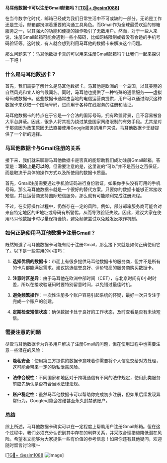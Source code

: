 **马耳他数据卡可以注册Gmail邮箱吗？[[TG💪+ @esim1088](https://t.me/s/esim1088)]**

在当今数字化时代，邮箱已经成为我们日常生活中不可或缺的一部分。无论是工作还是生活，邮箱都扮演着重要的沟通工具角色。而Gmail作为全球最受欢迎的邮箱服务之一，以其强大的功能和便捷的操作吸引了无数用户。然而，对于一些人来说，注册Gmail邮箱可能会遇到一些小障碍，比如网络限制或者没有合适的手机号码验证等。这时候，有人就会想到利用马耳他的数据卡来解决这个问题。

那么问题来了：马耳他数据卡真的可以用来注册Gmail邮箱吗？让我们一起来探讨一下吧！

### 什么是马耳他数据卡？

首先，我们需要了解什么是马耳他数据卡。马耳他是欧洲的一个岛国，以其美丽的自然风光和宜人的气候闻名。同时，马耳他也提供了一种特殊的通信服务——虚拟号码或数据卡。这些数据卡通常由当地的电信运营商提供，用户可以通过购买这种数据卡来获取一个国际号码，进而用于各种在线服务的注册和验证。

马耳他数据卡的特点在于它是一个合法的国际号码，拥有欧盟背景，且不容易被各大平台屏蔽。因此，很多人将其视为绕过某些国家网络限制的有效手段。尤其是对于那些因为政策原因无法直接使用Google服务的用户来说，马耳他数据卡无疑提供了一个新的选择。

### 马耳他数据卡与Gmail注册的关系

接下来，我们就来聊聊马耳他数据卡是否真的能帮助我们成功注册Gmail邮箱。答案是：**理论上是可以的**。但需要注意的是，这里说的“可以”并不是百分之百保证，而是取决于具体的操作方式以及所使用的数据卡质量。

首先，Gmail注册需要通过手机验证码进行身份验证。如果你手头没有可用的手机号码，那么马耳他数据卡就是一个很好的替代方案。只要你的数据卡能够正常接收短信，并且运营商支持国际短信服务，那么就有可能顺利完成注册流程。

不过，在实际操作过程中，仍然存在一定的风险。例如，部分邮箱服务商可能会对来自特定地区的IP地址或号码有所警惕，从而导致验证失败。因此，建议大家在使用马耳他数据卡时尽量保持谨慎，避免频繁尝试以免触发反欺诈机制。

### 如何正确使用马耳他数据卡注册Gmail？

既然知道了马耳他数据卡可能有助于注册Gmail，那么接下来就是如何正确使用它了。以下是一些实用的小技巧：

1. **选择优质的数据卡**：市面上有很多提供马耳他数据卡的服务商，但并不是所有的卡片都能满足需求。建议挑选信誉良好、评价较高的服务商购买数据卡。
   
2. **注意时区差异**：由于马耳他在欧洲中部时间（CET），与北京时间有6小时时差，所以在接收验证码时要特别留意时间，以免错过最佳时机。
   
3. **避免频繁操作**：一次性注册多个账户容易引起系统的怀疑，最好一次只专注于完成一个账户的创建。
   
4. **定期检查短信状态**：确保数据卡处于良好的工作状态，及时查看是否有未读短信。

### 需要注意的问题

尽管马耳他数据卡为许多用户解决了注册Gmail的问题，但在使用过程中也需要注意一些潜在的风险：

- **隐私安全**：使用第三方提供的数据卡意味着你需要将个人信息交给对方处理，这可能会带来一定的隐私泄露风险。
  
- **法律合规性**：不同国家和地区对于跨境通信有不同的法律规定，使用此类服务前应先确认是否符合当地法律法规。

- **账户稳定性**：虽然马耳他数据卡可以帮助你完成初步注册，但如果后续发现异常行为，Google可能会冻结甚至永久封禁该账户。

### 总结

综上所述，马耳他数据卡确实可以在一定程度上帮助用户注册Gmail邮箱。但在这个过程中，我们必须充分认识到其中存在的利弊关系，并采取合理措施降低潜在风险。希望本文能够为大家提供一些有价值的参考信息！如果你还有其他疑问，欢迎随时留言讨论哦～

[[TG💪+ @esim1088](https://t.me/s/esim1088) ![Image](https://i.postimg.cc/4NQfJmqS/Snipaste-2025-05-13-00-14-12.png)]
